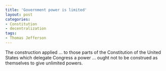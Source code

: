 ```yaml
---
title: 'Government power is limited'
layout: post
categories:
- Constitution
- decentralization
tags:
- Thomas Jefferson
---
```


The construction applied ... to those parts of the Constitution of the United States which delegate Congress a power ... ought not to be construed as themselves to give unlimited powers.